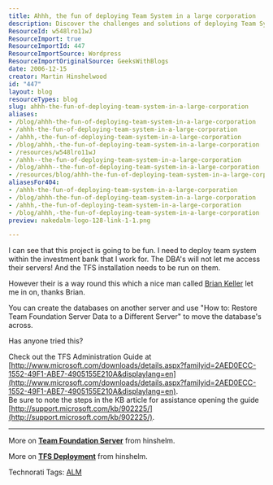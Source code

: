 ```yaml
---
title: Ahhh, the fun of deploying Team System in a large corporation
description: Discover the challenges and solutions of deploying Team System in a large corporation. Learn tips and tricks to navigate server access issues effectively!
ResourceId: w548lro11wJ
ResourceImport: true
ResourceImportId: 447
ResourceImportSource: Wordpress
ResourceImportOriginalSource: GeeksWithBlogs
date: 2006-12-15
creator: Martin Hinshelwood
id: "447"
layout: blog
resourceTypes: blog
slug: ahhh-the-fun-of-deploying-team-system-in-a-large-corporation
aliases:
- /blog/ahhh-the-fun-of-deploying-team-system-in-a-large-corporation
- /ahhh-the-fun-of-deploying-team-system-in-a-large-corporation
- /ahhh,-the-fun-of-deploying-team-system-in-a-large-corporation
- /blog/ahhh,-the-fun-of-deploying-team-system-in-a-large-corporation
- /resources/w548lro11wJ
- /ahhh--the-fun-of-deploying-team-system-in-a-large-corporation
- /blog/ahhh--the-fun-of-deploying-team-system-in-a-large-corporation
- /resources/blog/ahhh-the-fun-of-deploying-team-system-in-a-large-corporation
aliasesFor404:
- /ahhh-the-fun-of-deploying-team-system-in-a-large-corporation
- /blog/ahhh-the-fun-of-deploying-team-system-in-a-large-corporation
- /ahhh,-the-fun-of-deploying-team-system-in-a-large-corporation
- /blog/ahhh,-the-fun-of-deploying-team-system-in-a-large-corporation
preview: nakedalm-logo-128-link-1-1.png

---
```

I can see that this project is going to be fun. I need to deploy team system within the investment bank that I work for. The DBA's will not let me access their servers! And the TFS installation needs to be run on them.

However their is a way round this which a nice man called [Brian Keller](http://blogs.msdn.com/briankel/ "Brian Keller") let me in on, thanks Brian.

You can create the databases on another server and use "How to: Restore Team Foundation Server Data to a Different Server" to move the database's across.

Has anyone tried this?

Check out the TFS Administration Guide at [http://www.microsoft.com/downloads/details.aspx?familyid=2AED0ECC-1552-49F1-ABE7-4905155E210A&displaylang=en](http://www.microsoft.com/downloads/details.aspx?familyid=2AED0ECC-1552-49F1-ABE7-4905155E210A&displaylang=en).  
Be sure to note the steps in the KB article for assistance opening the guide [http://support.microsoft.com/kb/902225/](http://support.microsoft.com/kb/902225/).

---

More on [**Team Foundation Server**](http://geekswithblogs.net/Providers/BlogEntryEditor/FCKeditor/editor/) from hinshelm.

More on [**TFS Deployment**](/hinshelm/category/5992.aspx) from hinshelm.

Technorati Tags: [ALM](http://technorati.com/tags/ALM)
